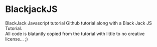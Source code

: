 # BlackjackJS
BlackJack Javascript tutorial 
Github tutorial along with a Black Jack JS Tutorial.  
All code is blatantly copied from the tutorial with little
to no creative license... ;)
